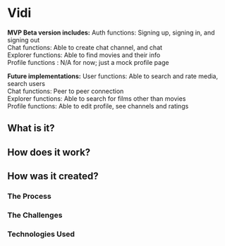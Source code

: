 # Vidi

**MVP Beta version includes:**
Auth functions: Signing up, signing in, and signing out<br>
Chat functions: Able to create chat channel, and chat<br>
Explorer functions: Able to find movies and their info<br>
Profile functions : N/A for now; just a mock profile page

**Future implementations:**
User functions: Able to search and rate media, search users<br>
Chat functions: Peer to peer connection<br>
Explorer functions: Able to search for films other than movies<br>
Profile functions: Able to edit profile, see channels and ratings<br>

## What is it?

## How does it work?

## How was it created?
### The Process


### The Challenges

### Technologies Used
